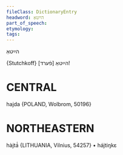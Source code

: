 ```yaml
---
fileClass: DictionaryEntry
headword: הײַטאַ
part_of_speech: 
etymology: 
tags: 
---
```

הײַטאַ

{Stutchkoff}
[פֿערד] הײַטאַ!

CENTRAL
========

hajda {POLAND, Wolbrom, 50196}

NORTHEASTERN
==============

hàjtá́ {LITHUANIA, Vilnius, 54257}
	•	hájtiŋkɛ
